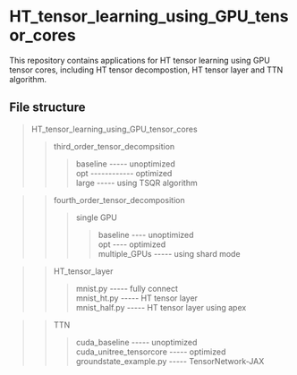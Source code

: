 # HT_tensor_learning_using_GPU_tensor_cores
This repository contains applications for HT tensor learning using GPU tensor cores, including HT tensor decompostion, HT tensor layer and TTN algorithm. 

## File structure

> HT_tensor_learning_using_GPU_tensor_cores
>> third_order_tensor_decompsition
>>> baseline ----- unoptimized <br>
>>> opt ------------ optimized <br>
>>> large ----- using TSQR algorithm <br>

>> fourth_order_tensor_decomposition
>>> single GPU <br>
>>>> baseline ---- unoptimized <br>
>>>> opt       ---- optimized <br>
>>> multiple_GPUs    ----- using shard mode <br>

>> HT_tensor_layer
>>> mnist.py  ----- fully connect <br>
>>> mnist_ht.py ----- HT tensor layer <br>
>>> mnist_half.py ----- HT tensor layer using apex <br>

>> TTN
>>> cuda_baseline            ----- unoptimized <br>
>>> cuda_unitree_tensorcore  ----- optimized <br>
>>> groundstate_example.py   ----- TensorNetwork-JAX <br>
